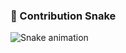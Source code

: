 ### 🐍 Contribution Snake
![Snake animation](https://raw.githubusercontent.com/your-username/your-username/output/snake.svg)
